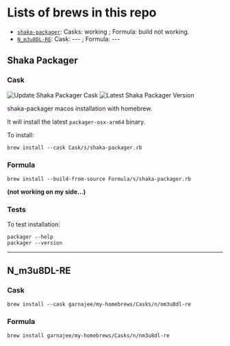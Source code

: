 # Lists of brews in this repo

- [`shaka-packager`](https://github.com/shaka-project/shaka-packager): Casks: working ; Formula: build not working.
- [`N_m3u8DL-RE`](https://github.com/nilaoda/N_m3u8DL-RE): Cask: --- ; Formula: ---

## Shaka Packager
### Cask

![Update Shaka Packager Cask](https://github.com/garnajee/homebrew-shaka-packager/actions/workflows/update-cask.yml/badge.svg)
![Latest Shaka Packager Version](https://img.shields.io/github/v/release/shaka-project/shaka-packager)

shaka-packager macos installation with homebrew.

It will install the latest `packager-osx-arm64` binary.

To install:

`brew install --cask Cask/s/shaka-packager.rb`

### Formula

`brew install --build-from-source Formula/s/shaka-packager.rb`

**(not working on my side...)**

### Tests

To test installation:

```
packager --help
packager --version
```

***

## N\_m3u8DL-RE
### Cask

`brew install --cask garnajee/my-homebrews/Casks/n/nm3u8dl-re`

### Formula

`brew install garnajee/my-homebrews/Casks/n/nm3u8dl-re`
